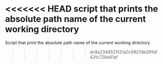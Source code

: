 <<<<<<< HEAD
script that prints the absolute path name of the current working directory
=======
Script that print the absolute path name of the current working directory
>>>>>>> dc8a2346521121a0c9827de391df42fc726d41af
